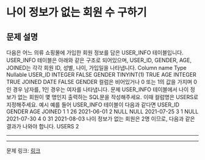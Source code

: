 # 나이 정보가 없는 회원 수 구하기
## 문제 설명

다음은 어느 의류 쇼핑몰에 가입한 회원 정보를 담은 USER_INFO 테이블입니다. USER_INFO 테이블은 아래와 같은 구조로 되어있으며, USER_ID, GENDER, AGE, JOINED는 각각 회원 ID, 성별, 나이, 가입일을 나타냅니다.
Column name	Type	Nullable
USER_ID	INTEGER	FALSE
GENDER	TINYINT(1)	TRUE
AGE	INTEGER	TRUE
JOINED	DATE	FALSE
GENDER 컬럼은 비어있거나 0 또는 1의 값을 가지며 0인 경우 남자를, 1인 경우는 여자를 나타냅니다.
문제
USER_INFO 테이블에서 나이 정보가 없는 회원이 몇 명인지 출력하는 SQL문을 작성해주세요. 이때 컬럼명은 USERS로 지정해주세요.
예시
예를 들어 USER_INFO 테이블이 다음과 같다면
USER_ID	GENDER	AGE	JOINED
1	1	26	2021-06-01
2	NULL	NULL	2021-07-25
3	1	NULL	2021-07-30
4	0	31	2021-08-03
나이 정보가 없는 회원은 2명 이므로, 다음과 같은 결과가 나와야 합니다.
USERS
2

***

***
문제 링크: [링크](https://school.programmers.co.kr/learn/courses/30/lessons/131528)
